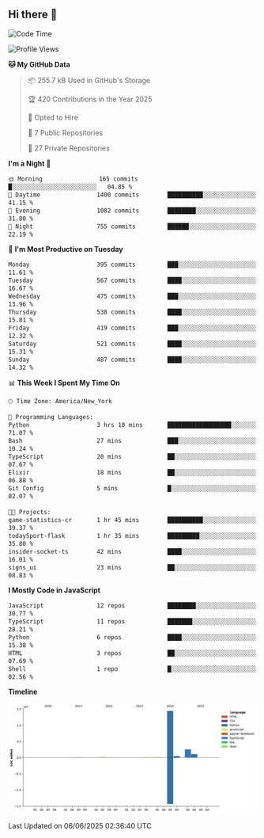 ## Hi there 👋

<!--START_SECTION:waka-->
![Code Time](http://img.shields.io/badge/Code%20Time-334%20hrs%2059%20mins-blue)

![Profile Views](http://img.shields.io/badge/Profile%20Views-6-blue)

**🐱 My GitHub Data** 

> 📦 255.7 kB Used in GitHub's Storage 
 > 
> 🏆 420 Contributions in the Year 2025
 > 
> 💼 Opted to Hire
 > 
> 📜 7 Public Repositories 
 > 
> 🔑 27 Private Repositories 
 > 
**I'm a Night 🦉** 

```text
🌞 Morning                165 commits         █░░░░░░░░░░░░░░░░░░░░░░░░   04.85 % 
🌆 Daytime                1400 commits        ██████████░░░░░░░░░░░░░░░   41.15 % 
🌃 Evening                1082 commits        ████████░░░░░░░░░░░░░░░░░   31.80 % 
🌙 Night                  755 commits         ██████░░░░░░░░░░░░░░░░░░░   22.19 % 
```
📅 **I'm Most Productive on Tuesday** 

```text
Monday                   395 commits         ███░░░░░░░░░░░░░░░░░░░░░░   11.61 % 
Tuesday                  567 commits         ████░░░░░░░░░░░░░░░░░░░░░   16.67 % 
Wednesday                475 commits         ███░░░░░░░░░░░░░░░░░░░░░░   13.96 % 
Thursday                 538 commits         ████░░░░░░░░░░░░░░░░░░░░░   15.81 % 
Friday                   419 commits         ███░░░░░░░░░░░░░░░░░░░░░░   12.32 % 
Saturday                 521 commits         ████░░░░░░░░░░░░░░░░░░░░░   15.31 % 
Sunday                   487 commits         ████░░░░░░░░░░░░░░░░░░░░░   14.32 % 
```


📊 **This Week I Spent My Time On** 

```text
🕑︎ Time Zone: America/New_York

💬 Programming Languages: 
Python                   3 hrs 10 mins       ██████████████████░░░░░░░   71.07 % 
Bash                     27 mins             ███░░░░░░░░░░░░░░░░░░░░░░   10.24 % 
TypeScript               20 mins             ██░░░░░░░░░░░░░░░░░░░░░░░   07.67 % 
Elixir                   18 mins             ██░░░░░░░░░░░░░░░░░░░░░░░   06.88 % 
Git Config               5 mins              █░░░░░░░░░░░░░░░░░░░░░░░░   02.07 % 

🐱‍💻 Projects: 
game-statistics-cr       1 hr 45 mins        ██████████░░░░░░░░░░░░░░░   39.37 % 
todaySport-flask         1 hr 35 mins        █████████░░░░░░░░░░░░░░░░   35.80 % 
insider-socket-ts        42 mins             ████░░░░░░░░░░░░░░░░░░░░░   16.01 % 
signs_ui                 23 mins             ██░░░░░░░░░░░░░░░░░░░░░░░   08.83 % 
```

**I Mostly Code in JavaScript** 

```text
JavaScript               12 repos            ████████░░░░░░░░░░░░░░░░░   30.77 % 
TypeScript               11 repos            ███████░░░░░░░░░░░░░░░░░░   28.21 % 
Python                   6 repos             ████░░░░░░░░░░░░░░░░░░░░░   15.38 % 
HTML                     3 repos             ██░░░░░░░░░░░░░░░░░░░░░░░   07.69 % 
Shell                    1 repo              █░░░░░░░░░░░░░░░░░░░░░░░░   02.56 % 
```



**Timeline**

![Lines of Code chart](https://raw.githubusercontent.com/dikshithvishnu/dikshithvishnu/main/assets/bar_graph.png)


 Last Updated on 06/06/2025 02:36:40 UTC
<!--END_SECTION:waka-->
